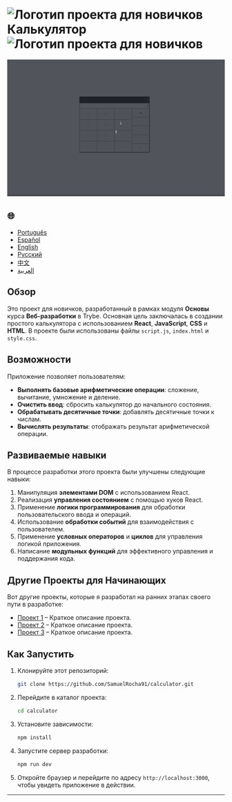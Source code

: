 # ![Логотип проекта для новичков](https://img.icons8.com/emoji/48/000000/star-emoji.png) Калькулятор ![Логотип проекта для новичков](https://img.icons8.com/emoji/48/000000/star-emoji.png)

![Демонстрация проекта](./gifs/calculator.gif)

<h2>🌐</h2>
<ul>
  <li><a href="https://github.com/SamuelRocha91/calculator" target="_blank">Português</a></li>
  <li><a href="https://github.com/SamuelRocha91/calculator/blob/main/README_es.md" target="_blank">Español</a></li>
  <li><a href="https://github.com/SamuelRocha91/calculator/blob/main/README_en.md" target="_blank">English</a></li>
  <li><a href="https://github.com/SamuelRocha91/calculator/blob/main/README_ru.md" target="_blank">Русский</a></li>
  <li><a href="https://github.com/SamuelRocha91/calculator/blob/main/README_ch.md" target="_blank">中文</a></li>
  <li><a href="https://github.com/SamuelRocha91/calculator/blob/main/README_ar.md" target="_blank">العربية</a></li>
</ul>

## Обзор

Это проект для новичков, разработанный в рамках модуля **Основы** курса **Веб-разработки** в Trybe. Основная цель заключалась в создании простого калькулятора с использованием **React**, **JavaScript**, **CSS** и **HTML**. В проекте были использованы файлы `script.js`, `index.html` и `style.css`.

## Возможности

Приложение позволяет пользователям:

- **Выполнять базовые арифметические операции**: сложение, вычитание, умножение и деление.
- **Очистить ввод**: сбросить калькулятор до начального состояния.
- **Обрабатывать десятичные точки**: добавлять десятичные точки к числам.
- **Вычислять результаты**: отображать результат арифметической операции.

## Развиваемые навыки

В процессе разработки этого проекта были улучшены следующие навыки:

1. Манипуляция **элементами DOM** с использованием React.
2. Реализация **управления состоянием** с помощью хуков React.
3. Применение **логики программирования** для обработки пользовательского ввода и операций.
4. Использование **обработки событий** для взаимодействия с пользователем.
5. Применение **условных операторов** и **циклов** для управления логикой приложения.
6. Написание **модульных функций** для эффективного управления и поддержания кода.

## Другие Проекты для Начинающих

Вот другие проекты, которые я разработал на ранних этапах своего пути в разработке:

- [Проект 1](#) – Краткое описание проекта.
- [Проект 2](#) – Краткое описание проекта.
- [Проект 3](#) – Краткое описание проекта.

## Как Запустить

1. Клонируйте этот репозиторий:
   ```bash
   git clone https://github.com/SamuelRocha91/calculator.git
   ```
2. Перейдите в каталог проекта:
   ```bash
   cd calculator
   ```
3. Установите зависимости:
   ```bash
   npm install
   ```
4. Запустите сервер разработки:
   ```bash
   npm run dev
   ```
5. Откройте браузер и перейдите по адресу `http://localhost:3000`, чтобы увидеть приложение в действии.

---
